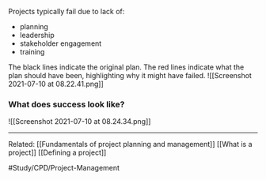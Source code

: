 Projects typically fail due to lack of:
- planning
- leadership
- stakeholder engagement
- training 

The black lines indicate the original plan. The red lines indicate what the plan should have been, highlighting why it might have failed.
![[Screenshot 2021-07-10 at 08.22.41.png]]

### What does success look like?
![[Screenshot 2021-07-10 at 08.24.34.png]]



---
Related:
[[Fundamentals of project planning and management]]
[[What is a project]]
[[Defining a project]]


#Study/CPD/Project-Management 